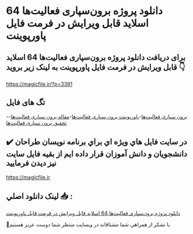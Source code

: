# دانلود پروژه برون‌سپاری فعالیت‌ها 64 اسلاید قابل ویرایش در فرمت فایل پاورپوینت

## برای دریافت دانلود پروژه برون‌سپاری فعالیت‌ها 64 اسلاید قابل ویرایش در فرمت فایل پاورپوینت به لینک زیر بروید 👇

https://magicfile.ir/?p=3391

## تگ های فایل

-[برون‌ سپاری فعالیت‌ها](https://magicfile.ir/product/%d9%be%d8%b1%d9%88%da%98%d9%87-%d8%a8%d8%b1%d9%88%d9%86-%d8%b3%d9%be%d8%a7%d8%b1%db%8c-%d9%81%d8%b9%d8%a7%d9%84%db%8c%d8%aa%d9%87%d8%a7-64-%d8%a7%d8%b3%d9%84%d8%a7%db%8c%d8%af-%d9%be%d8%a7%d9%88%d8%b1%d9%be%d9%88%db%8c%d9%86%d8%aa/)-[پاورپوینت برون‌ سپاری فعالیت‌ها](https://magicfile.ir/product/%d9%be%d8%b1%d9%88%da%98%d9%87-%d8%a8%d8%b1%d9%88%d9%86-%d8%b3%d9%be%d8%a7%d8%b1%db%8c-%d9%81%d8%b9%d8%a7%d9%84%db%8c%d8%aa%d9%87%d8%a7-64-%d8%a7%d8%b3%d9%84%d8%a7%db%8c%d8%af-%d9%be%d8%a7%d9%88%d8%b1%d9%be%d9%88%db%8c%d9%86%d8%aa/)-[مقاله برون‌ سپاری فعالیت‌ها](https://magicfile.ir/product/%d9%be%d8%b1%d9%88%da%98%d9%87-%d8%a8%d8%b1%d9%88%d9%86-%d8%b3%d9%be%d8%a7%d8%b1%db%8c-%d9%81%d8%b9%d8%a7%d9%84%db%8c%d8%aa%d9%87%d8%a7-64-%d8%a7%d8%b3%d9%84%d8%a7%db%8c%d8%af-%d9%be%d8%a7%d9%88%d8%b1%d9%be%d9%88%db%8c%d9%86%d8%aa/)-[تحقیق برون‌ سپاری فعالیت‌ها](https://magicfile.ir/product/%d9%be%d8%b1%d9%88%da%98%d9%87-%d8%a8%d8%b1%d9%88%d9%86-%d8%b3%d9%be%d8%a7%d8%b1%db%8c-%d9%81%d8%b9%d8%a7%d9%84%db%8c%d8%aa%d9%87%d8%a7-64-%d8%a7%d8%b3%d9%84%d8%a7%db%8c%d8%af-%d9%be%d8%a7%d9%88%d8%b1%d9%be%d9%88%db%8c%d9%86%d8%aa/)

## ✔️ در سايت فايل هاي ويژه اي براي برنامه نويسان طراحان دانشجويان و دانش آموزان قرار داده ايم از بقيه فايل سايت نيز ديدن فرماييد

https://magicfile.ir


## لينک دانلود اصلي 📥 :

[دانلود پروژه برون‌سپاری فعالیت‌ها 64 اسلاید قابل ویرایش در فرمت فایل پاورپوینت](https://magicfile.ir/product/%d9%be%d8%b1%d9%88%da%98%d9%87-%d8%a8%d8%b1%d9%88%d9%86-%d8%b3%d9%be%d8%a7%d8%b1%db%8c-%d9%81%d8%b9%d8%a7%d9%84%db%8c%d8%aa%d9%87%d8%a7-64-%d8%a7%d8%b3%d9%84%d8%a7%db%8c%d8%af-%d9%be%d8%a7%d9%88%d8%b1%d9%be%d9%88%db%8c%d9%86%d8%aa/) 


🙏با تشکر از همراهي شما مشتاقانه در وبسایت منتظر شما دوست عزیز هستیم

